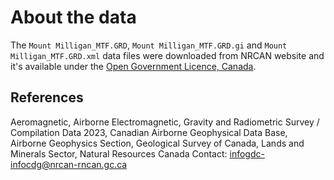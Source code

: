# About the data

The `Mount Milligan_MTF.GRD`, `Mount Milligan_MTF.GRD.gi` and `Mount
Milligan_MTF.GRD.xml` data files were downloaded from NRCAN website and it's
available under the [Open Government Licence, Canada](
https://open.canada.ca/en/open-government-licence-canada).

## References

Aeromagnetic, Airborne Electromagnetic, Gravity and Radiometric Survey
/ Compilation Data 2023, Canadian Airborne Geophysical Data Base, Airborne
Geophysics Section, Geological Survey of Canada, Lands and Minerals Sector,
Natural Resources Canada Contact: infogdc-infocdg@nrcan-rncan.gc.ca

